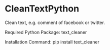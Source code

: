 # CleanTextPython
Clean text, e.g. comment of facebook or twitter.

Required Python Package: text_cleaner

Installation Command: pip install text_cleaner

